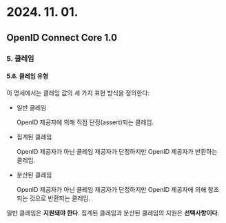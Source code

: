 # 2024. 11. 01.

## OpenID Connect Core 1.0

### 5. 클레임

#### 5.6. 클레임 유형

이 명세에서는 클레임 값의 세 가지 표현 방식을 정의한다:

* 일반 클레임

  OpenID 제공자에 의해 직접 단정(assert)되는 클레임.

* 집계된 클레임

  OpenID 제공자가 아닌 클레임 제공자가 단정하지만 OpenID 제공자가 반환하는 클레임.

* 분산된 클레임

  OpenID 제공자가 아닌 클레임 제공자가 단정하지만 OpenID 제공자에 의해 참조되는 것으로 반환되는 클레임.

일반 클레임은 **지원돼야 한다**. 집계된 클레임과 분산된 클레임의 지원은 **선택사항이다**.

